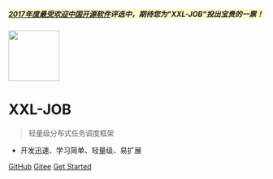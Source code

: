 <!-- temp start -->
<h5 style="background-color: #fff9c9">
    <a href="http://www.oschina.net/project/top_cn_2017?sort=1" style="text-decoration: underline" >2017年度最受欢迎中国开源软件</a>评选中，期待您为"XXL-JOB"投出宝贵的一票！
</h5>
<!-- temp end -->

<img src="https://raw.githubusercontent.com/xuxueli/xxl-job/master/doc/images/xxl-logo.png" width="100" >

# XXL-JOB

> 轻量级分布式任务调度框架

- 开发迅速、学习简单、轻量级、易扩展

[GitHub](https://github.com/xuxueli/xxl-job/)
[Gitee](http://git.oschina.net/xuxueli0323/xxl-job)
[Get Started](#《分布式任务调度平台XXL-JOB》)